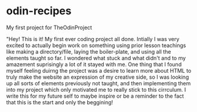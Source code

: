 # odin-recipes

My first project for TheOdinProject

"Hey! This is it! My first ever coding project all done. Intially I was very excited to actually begin work on something using prior lesson teachings like making a directory/file, laying the boiler-plate, and using all the elements taught so far. I wondered what stuck and what didn't and to my amazement suprisingly a lot of it stayed with me. One thing that I found myself feeling duirng the project was a desire to learn more about HTML to truly make the website an expression of my creative side, so I was looking up all sorts of elements previously not taught, and then implementing them into my project which only motivated me to really stick to this cirrculum. I write this for my future self to maybe inspire or be a reminder to the fact that this is the start and only the beggining!